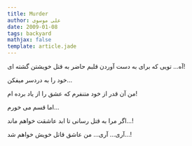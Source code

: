 ```yaml
---
title: Murder
author: علی موسوی
date: 2009-01-08
tags: backyard
mathjax: false
template: article.jade
---
```


آه... تویی که برای به دست آوردن قلبم حاضر به قتل خویشتن گشته ای!

خود را به دردسر میفکن...

من آن قدر از خود متنفرم که عشق را از یاد برده ام!

اما قسم می خورم...

اگر مرا به قتل رسانی تا ابد عاشقت خواهم ماند...!

آری... آری... من عاشق قاتل خویش خواهم شد...!

